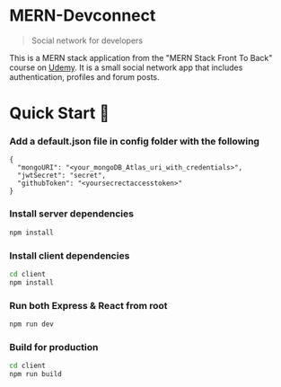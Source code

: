 # MERN-Devconnect

> Social network for developers

This is a MERN stack application from the "MERN Stack Front To Back" course on [Udemy](https://www.udemy.com/mern-stack-front-to-back/?couponCode=TRAVERSYMEDIA). It is a small social network app that includes authentication, profiles and forum posts.


# Quick Start 🚀

### Add a default.json file in config folder with the following

```
{
  "mongoURI": "<your_mongoDB_Atlas_uri_with_credentials>",
  "jwtSecret": "secret",
  "githubToken": "<yoursecrectaccesstoken>"
}
```

### Install server dependencies

```bash
npm install
```

### Install client dependencies

```bash
cd client
npm install
```

### Run both Express & React from root

```bash
npm run dev
```

### Build for production

```bash
cd client
npm run build
```
